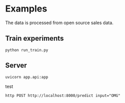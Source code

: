 # Examples
The data is processed from open source sales data.

## Train experiments
```shell
python run_train.py
```


## Server
```shell
uvicorn app.api:app
```

test
```
http POST http://localhost:8000/predict input="OMG"
```
